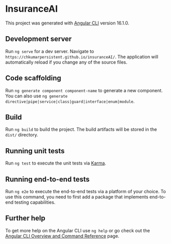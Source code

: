 # InsuranceAI

This project was generated with [Angular CLI](https://github.com/angular/angular-cli) version 16.1.0.

## Development server

Run `ng serve` for a dev server. Navigate to `https://chkumarpersistent.github.io/insuranceAI/`. The application will automatically reload if you change any of the source files.

## Code scaffolding

Run `ng generate component component-name` to generate a new component. You can also use `ng generate directive|pipe|service|class|guard|interface|enum|module`.

## Build

Run `ng build` to build the project. The build artifacts will be stored in the `dist/` directory.

## Running unit tests

Run `ng test` to execute the unit tests via [Karma](https://karma-runner.github.io).

## Running end-to-end tests

Run `ng e2e` to execute the end-to-end tests via a platform of your choice. To use this command, you need to first add a package that implements end-to-end testing capabilities.

## Further help

To get more help on the Angular CLI use `ng help` or go check out the [Angular CLI Overview and Command Reference](https://angular.io/cli) page.

<!-- ng build --configuration-production --base-href https://[username].github.io/[repo]/ -->
<!-- https://chkumarpersistent.github.io/insuranceAI/ -->
